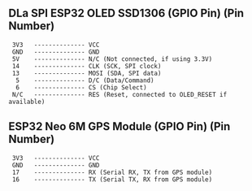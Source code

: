 DLa SPI
   ESP32                OLED SSD1306
  (GPIO Pin)             (Pin Number)
  ----------------------------------
     3V3   -------------- VCC
     GND   -------------- GND
     5V    -------------- N/C (Not connected, if using 3.3V)
     14    -------------- CLK (SCK, SPI clock)
     13    -------------- MOSI (SDA, SPI data)
      5    -------------- D/C (Data/Command)
      6    -------------- CS (Chip Select)
     N/C   -------------- RES (Reset, connected to OLED_RESET if available)
   ESP32                Neo 6M GPS Module
  (GPIO Pin)             (Pin Number)
  ------------------------------------
     3V3   -------------- VCC
     GND   -------------- GND
     17    -------------- RX (Serial RX, TX from GPS module)
     16    -------------- TX (Serial TX, RX from GPS module)
